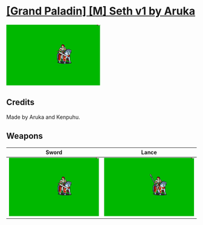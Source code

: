 # [\[Grand Paladin\] \[M\] Seth v1 by Aruka](./)

<img src="./1.%20Sword/Sword_000.png" alt="[Grand Paladin] [M] Seth v1 by Aruka standing" />

## Credits

Made by Aruka and Kenpuhu.

## Weapons


|Sword |Lance |
|  :---: | :---: |
| <img alt="Sword animation" src="./1.%20Sword/Sword.gif" /> | <img alt="Lance animation" src="./2.%20Lance/Lance.gif" /> |
